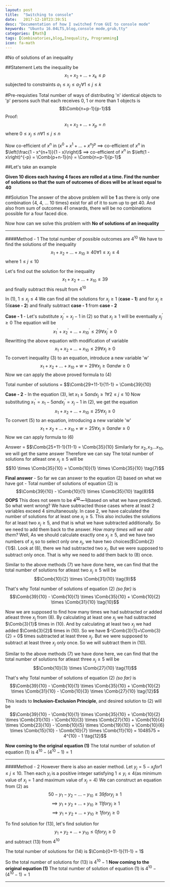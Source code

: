 ```yaml
---
layout: post
title:  "Switching to console"
date:   2017-12-10T23:39:51
desc: "Documentation of how I switched from GUI to console mode"
keywords: "Ubuntu 16.04LTS,blog,console mode,grub,tty"
categories: [Math]
tags: [Combinatories,blog,Inequality, Programming]
icon: fa-math
---
```


#No of solutions of an inequality

##Statement
Lets the inequality be $$x_1 + x_2 + \dots + x_k \le p$$ subjected to constraints $a_1 \le x_j \le a_2 \forall 1 \le j \le k$

#Pre-requisties
Total number of ways of distributing 'n' identical objects to 'p' persons such that each receives 0, 1 or more than 1 objects is$$\Comb{n+p-1}{p-1}$$
Proof:
$$x_1 + x_2 + \dots + x_p = n$$
where $0 \le x_j \le n \forall 1 \le j \le n$

Now co-efficient of $x^n$ in $\left(x^0 + x^1 + \dots + x^n\right)^p$
$\implies$ co-efficient of $x^n$ in $\left(\frac{1 - x^{n+1}}{1 - x}\right)$
$\implies$ co-efficient of $x^n$ in $\left(1 - x\right)^{-p} = \Comb{p+n-1}{n} = \Comb{n+p-1}{p-1}$

##Let's take an example

**Given 10 dices each having 4 faces are rolled at a time. Find the number of solutions so that the sum of outcomes of dices will be at least equal to 40**

##Solution
The answer of the above problem will be **1** as there is only one combination {4, 4, ... 10 times} exist for all of it to sum up to get 40. And 
also from sum of outcomes 41 onwards, there will be no combinations possible for a four faced dice.

Now how can we solve this problem with **No of solutions of an inequality**

---

####Method - 1
The total number of possible outcomes are $4^{10}$
We have to find the solutions of the inequality $$x_1 + x_2 + \dots + x_10 \ge 40  \forall 1 \le x_j \le 4 \tag{1}$$ where $1 \le j \le 10$

Let's find out the solution for the inequality $$x_1 + x_2 + \dots + x_10 \le 39 \tag{2}$$ and finally subtract this result from $4^{10}$

In (1), $1 \le x_j \le 4$
We can find all the solutions for $x_j \ge 1$ (**case - 1**) and for $x_j \ge 5$(**case - 2**) and finally subtract **case - 1** from **case - 2**

__Case - 1__ -
Let's substitute $x_j^{'} = x_j - 1$ in (2) so that $x_j \ge 1$ will be eventually $x_j^{'} \ge 0$
The equation will be $$x_1^{'} + x_2^{'} + \dots + x_10^{'} \le 29 \forall x_j^{'} \ge 0$$
Rewritting the above equation with modification of variable $$x_1 + x_2 + \dots + x_10 \le 29 \forall x_j \ge 0 \tag{3}$$
To convert inequality (3) to an equation, introduce a new variable 'w'
$$x_1 + x_2 + \dots + x_10 + w = 29 \forall x_j \ge 0 and w \ge 0 \tag{4}$$
Now we can apply the above proved formula to (4)

Total number of solutions = $$\Comb{29+11-1}{11-1} = \Comb{39}{10}

__Case - 2__ -
In the equation (3), let $x_1 \ge 5 and x_j \ge 1 \forall 2 \le j \le 10$
Now substituting $x_1^{'} = x_1 - 5 and x_j^{'} = x_j - 1$ in (2), we get the equation
$$x_1 + x_2 + \dots + x_10 \le 25 \forall x_j \ge 0 \tag{5}$$
To convert (5) to an equation, introducing a new variable 'w'
$$x_1 + x_2 + \dots + x_10 + w = 25 \forall x_j \ge 0 and w \ge 0 \tag{6}$$
Now we can apply formula to (6)

Answer = $$\Comb{25+11-1}{11-1} = \Comb{35}{10}
Similarly for $x_2, x_3 \dots x_10$, we will get the same answer
Therefore we can say
The total number of solutions for atleast one $x_j \ge 5$ will be $$10 \times \Comb{35}{10} = \Comb{10}{1} \times \Comb{35}{10} \tag{7}$$

__Final answer__ -
So far we can answer to the equation (2) based on what we have got -
Total number of solutions of equation (2) is $$\Comb{39}{10} - \Comb{10}{1} \times \Comb{35}{10} \tag{8}$$
**OOPS** This does not seem to be ~~$4^{10} - 1$~~(based on what we have predicted). So what went wrong?
We have subtracted those cases where at least 2 variables exceed 4 simultaneously. In case 2, we have calculated the number of solutions for at 
least one $x_j \ge 5$. This also includes the solutions for at least two $x_j \ge 5$, and that is what we have subtracted additionally. So we need 
to add them back to the answer. _How many times will we add them?_ Well, As we should calculate exactly one $x_j \ge 5$, and we have two numbers of
 $x_j$ so to select only one $x_j$, we have two choices($\Comb{2}{1}$). Look at (8), there we had subtracted two $x_j$. But we were supposed to 
subtract only once. That is why we need to add them back to (8) once.

Similar to the above methods (7) we have done here, we can find that the total number of solutions for atleast two $x_j \ge 5$ will be 
$$\Comb{10}{2} \times \Comb{31}{10} \tag{9}$$

That's why Total number of solutions of equation (2) _(so far)_ is 
$$\Comb{39}{10} - \Comb{10}{1} \times \Comb{35}{10} + \Comb{10}{2} \times \Comb{31}{10} \tag{10}$$

Now we are supposed to find how many times we had subtracted or added atleast three $x_j$ from (8). By calculating at least one $x_j$ we had
 subtracted $\Comb{3}{1}$ times in (10). And by calculating at least two $x_j$ we had added $\Comb{3}{2}$ times in (10). So we have 
 $-\Comb{3}{1}+\Comb{3}{2} = 0$ times subtracted at least three $x_j$. But we were supposed to subtract at least three $x_j$ only once. So we will 
 subtract them in (10).
 
 Similar to the above methods (7) we have done here, we can find that the total number of solutions for atleast three $x_j \ge 5$ will be 
$$\Comb{10}{3} \times \Comb{27}{10} \tag{11}$$

That's why Total number of solutions of equation (2) _(so far)_ is 
$$\Comb{39}{10} - \Comb{10}{1} \times \Comb{35}{10} + \Comb{10}{2} \times \Comb{31}{10} - \Comb{10}{3} \times \Comb{27}{10} \tag{12}$$

This leads to **Inclusion-Exclusion Principle**, and desired solution to (2) will be
$$\Comb{39}{10} - \Comb{10}{1} \times \Comb{35}{10} + \Comb{10}{2} \times \Comb{31}{10} - \Comb{10}{3} \times \Comb{27}{10} + \Comb{10}{4} \times \Comb{23}{10} - \Comb{10}{5} \times \Comb{19}{10} + \Comb{10}{6} \times \Comb{15}{10} - \Comb{10}{7} \times \Comb{11}{10} = 1048575 = 4^{10} - 1 \tag{12}$$

**Now coming to the original equation (1)**
The total number of solution of equation (1) is $4^{10} - \left(4^{10} - 1\right) = 1$

---

####Method - 2
However there is also an easier method.
Let $y_j = 5 - x_j for 1 \le j \le 10$. Then each $y_i$ is a positive integer satisfying $1 \le y_i \le 4$(as minimum value of $x_j = 1$ and
 maximum value of $x_j = 4$)
We can construct an equation from (2) as $$50 - y_1 - y_2 - \dots - y_10 \le 39 for y_j \ge 1$$
$$\implies y_1 + y_2 + \dots + y_10 \ge 11 for y_j \ge 1$$
$$\implies y_1 + y_2 + \dots + y_10 \ge 1 for y_j \ge 0 \tag{13}$$

To find solution for (13), let's find solution for $$y_1 + y_2 + \dots + y_10 \le 0 for y_j \ge 0 \tag{14}$$ and subtract (13) from $4^{10}$

The total number of solutions for (14) is $\Comb{0+11-1}{11-1} = 1$

So the total number of solutions for (13) is $4^{10} - 1$
**Now coming to the original equation (1)**
The total number of solution of equation (1) is $4^{10} - \left(4^{10} - 1\right) = 1$

---

